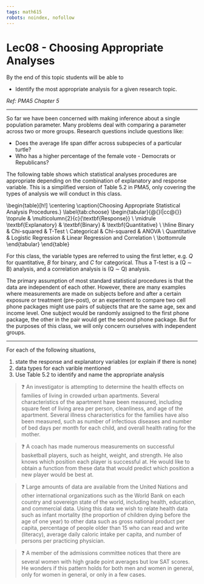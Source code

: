 ```yaml
---
tags: math615
robots: noindex, nofollow
---
```


# Lec08 - Choosing Appropriate Analyses

By the end of this topic students will be able to 

* Identify the most appropriate analysis for a given research topic. 


_Ref: PMA5 Chapter 5_

---

So far we have been concerned with making inference about a single population parameter. 
Many problems deal with comparing a parameter across two or more groups. Research 
questions include questions like: 

* Does the average life span differ across subspecies of a particular turtle?
* Who has a higher percentage of the female vote - Democrats or Republicans?

The following table shows which statistical analyses procedures are appropriate 
depending on the combination of explanatory and response variable. This is a simplified version of Table 5.2 in PMA5, only covering the types of analysis we will conduct in this class. 


\begin{table}[h!]
\centering
\caption{Choosing Appropriate Statistical Analysis Procedures.}
\label{tab:choose}
\begin{tabular}{@{}l|cc@{}}
\toprule
             & \multicolumn{2}{c}{\textbf{Response}}                            \\ 
             \midrule
\textbf{Explanatory}  & \textbf{Binary}     & \textbf{Quantitative}                      \\
\hline
Binary       & Chi-squared         & T-Test                            \\
Categorical  & Chi-squared         & ANOVA                             \\
Quantitative & Logistic Regression & Linear Regression and Correlation \\ 
\bottomrule
\end{tabular}
\end{table}

For this class, the variable types are referred to using the first letter, 
e.g. *Q* for quantitative, *B* for binary, and *C* for categorical. 
Thus a T-test is a (Q $\sim$ B) analysis, and a correlation analysis is (Q $\sim$ Q) analysis. 

The primary assumption of most standard statistical procedures is that the data are 
independent of each other. However, there are many examples where measurements are made 
on subjects before and after a certain exposure or treatment (pre-post), or an 
experiment to compare two cell phone packages might use pairs of subjects that 
are the same age, sex and income level. One subject would be randomly assigned 
to the first phone package, the other in the pair would get the second phone package. But for the purposes of this class, we will only concern ourselves with independent groups.


----

For each of the following situations, 
1. state the response and explanatory variables (or explain if there is none)
2. data types for each varible mentioned
3. Use Table 5.2 to identify and name the appropriate analysis


> :question: An investigator is attempting to determine the health effects on families of living in crowded urban apartments. Several characteristics of the apartment have been measured, including square feet of living area per person, cleanliness, and age of the apartment. Several illness characteristics for the families have also been measured, such as number of infectious diseases and number of bed days per month for each child, and overall health rating for the mother. 





> :question: A coach has made numerous measurements on successful basketball players, such as height, weight, and strength. He also knows which position each player is successful at. He would like to obtain a function from these data that would predict which position a new player would be best at. 




> :question: Large amounts of data are available from the United Nations and other international organizations such as the World Bank on each country and sovereign state of the world, including health, education, and commercial data. Using this data we wish to relate health data such as infant mortality (the proportion of children dying before the age of one year) to other data such as gross national product per capita, percentage of people older than 15 who can read and write (literacy), average daily caloric intake per capita, and number of persons per practicing physician. 





> :question: A member of the admissions committee notices that there are several women with high grade point averages but low SAT scores. He wonders if this pattern holds for both men and women in general, only for women in general, or only in a few cases.
